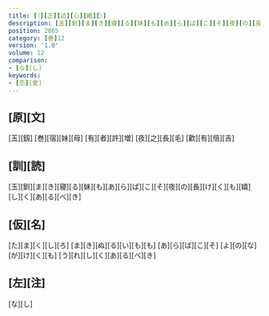 ```yaml
---
title: [（][正][述][心][緒][）]
description: [玉][釧][ま][き][寝][る][妹][も][あ][ら][ば][こ][そ][夜][の][長][け][く][も][嬉][し][く][あ][る][べ][き]
position: 2865
category: [巻]12
version: '1.0'
volume: 12
comparison:
- [な][し]
keywords:
- [恋][愛]
---
```


## [原][文]

[玉][釼] [巻][宿][妹][母] [有][者][許][増] [夜][之][長][毛] [歡][有][倍][吉]

## [訓][読]

[玉][釧][ま][き][寝][る][妹][も][あ][ら][ば][こ][そ][夜][の][長][け][く][も][嬉][し][く][あ][る][べ][き]

## [仮][名]

[た][ま][く][し][ろ] [ま][き][ぬ][る][い][も][も] [あ][ら][ば][こ][そ] [よ][の][な][が][け][く][も] [う][れ][し][く][あ][る][べ][き]

## [左][注]

[な][し]
